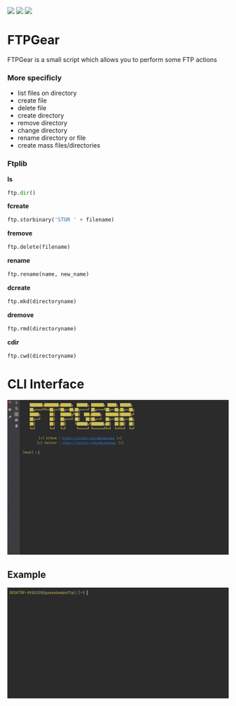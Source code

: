 <img src="https://forthebadge.com/images/badges/built-with-love.svg" height="40" length="40"> <img src="https://forthebadge.com/images/badges/made-with-python.svg" height="40" length="40"> <img src="https://forthebadge.com/images/badges/fuck-it-ship-it.svg" height="40" length="40">
# FTPGear
FTPGear is a small script which allows you to perform some FTP actions<br>
### More specificly
* list files on directory        
* create file        
* delete file        
* create directory        
* remove directory        
* change directory        
* rename directory or file  
* create mass files/directories
### Ftplib
**ls**
```py
ftp.dir()
```
**fcreate**
```py
ftp.storbinary('STOR ' + filename)
```
**fremove**
```py
ftp.delete(filename)
```
**rename**
```py
ftp.rename(name, new_name)
```
**dcreate**
```py
ftp.mkd(directoryname)
```
**dremove**
```py
ftp.rmd(directoryname)
```
**cdir**
```py
ftp.cwd(directoryname)
```
# CLI Interface
<img src=/img/ftpgear.gif><br>
## Example
<img src=/img/directory.gif><br>

